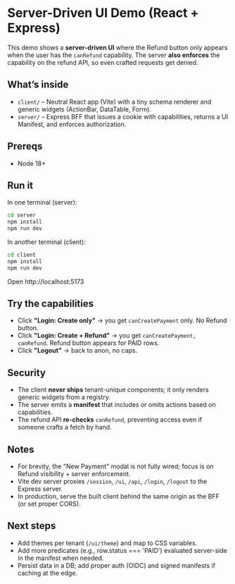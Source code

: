 # Server-Driven UI Demo (React + Express)

This demo shows a **server-driven UI** where the Refund button only appears when the user has the `canRefund` capability.
The server **also enforces** the capability on the refund API, so even crafted requests get denied.

## What’s inside
- `client/` – Neutral React app (Vite) with a tiny schema renderer and generic widgets (ActionBar, DataTable, Form).
- `server/` – Express BFF that issues a cookie with capabilities, returns a UI Manifest, and enforces authorization.

## Prereqs
- Node 18+

## Run it
In one terminal (server):
```bash
cd server
npm install
npm run dev
```

In another terminal (client):
```bash
cd client
npm install
npm run dev
```

Open http://localhost:5173

## Try the capabilities
- Click **"Login: Create only"** → you get `canCreatePayment` only. No Refund button.
- Click **"Login: Create + Refund"** → you get `canCreatePayment, canRefund`. Refund button appears for PAID rows.
- Click **"Logout"** → back to anon, no caps.

## Security
- The client **never ships** tenant-unique components; it only renders generic widgets from a registry.
- The server emits a **manifest** that includes or omits actions based on capabilities.
- The refund API **re-checks** `canRefund`, preventing access even if someone crafts a fetch by hand.

## Notes
- For brevity, the "New Payment" modal is not fully wired; focus is on Refund visibility + server enforcement.
- Vite dev server proxies `/session`, `/ui`, `/api`, `/login`, `/logout` to the Express server.
- In production, serve the built client behind the same origin as the BFF (or set proper CORS).

## Next steps
- Add themes per tenant (`/ui/theme`) and map to CSS variables.
- Add more predicates (e.g., row.status === 'PAID') evaluated server-side in the manifest when needed.
- Persist data in a DB; add proper auth (OIDC) and signed manifests if caching at the edge.
